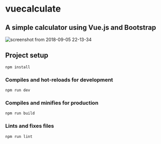 # vuecalculate
## A simple calculator using Vue.js and Bootstrap
![screenshot from 2018-09-05 22-13-34](https://user-images.githubusercontent.com/32009983/45108019-135f0480-b159-11e8-8c99-24b46972fc55.png)

## Project setup
```
npm install
```

### Compiles and hot-reloads for development
```
npm run dev
```

### Compiles and minifies for production
```
npm run build
```

### Lints and fixes files
```
npm run lint
```
